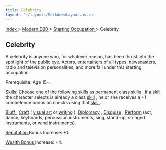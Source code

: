 ```yaml
---
title: Celebrity
layout: '~/layouts/MarkdownLayout.astro'
---
```


[ Index ](/) > [ Modern D20 ](/modern.d20.srd) > [ Starting Occupation ](/modern.d20.srd/starting.occupation) > Celebrity

##  Celebrity

A celebrity is anyone who, for whatever reason, has been thrust into the
spotlight of the public eye. Actors, entertainers of all types, newscasters,
radio and television personalities, and more fall under this starting
occupation.

Prerequisite: Age 15+.

Skills: Choose one of the following skills as permanent class [ skills](/modern.d20.srd/skills/index) . If a [ skill ](/modern.d20.srd/skills/index)
the character selects is already a class [ skill](/modern.d20.srd/skills/index) , he or she receives a +1 competence bonus on
checks using that [ skill ](/modern.d20.srd/skills/index) .

[ Bluff ](/modern.d20.srd/skills/bluff) , [ Craft](/modern.d20.srd/skills/craft) ( [ visual art](/modern.d20.srd/skills/craft.visual.art) or [ writing](/modern.d20.srd/skills/craft.writing) ), [ Diplomacy](/modern.d20.srd/skills/diplomacy) , [ Disguise](/modern.d20.srd/skills/disguise) , [ Perform](/modern.d20.srd/skills/perform) (act, dance, keyboards, percussion
instruments, sing, stand-up, stringed instruments, or wind instruments).

[ Reputation ](/modern.d20.srd/reputation/index) Bonus Increase: +1.

[ Wealth Bonus ](/modern.d20.srd/wealth/wealth.bonus) Increase: +4.

